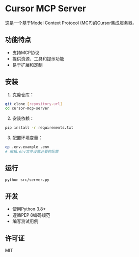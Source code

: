 # Cursor MCP Server

这是一个基于Model Context Protocol (MCP)的Cursor集成服务器。

## 功能特点

- 支持MCP协议
- 提供资源、工具和提示功能
- 易于扩展和定制

## 安装

1. 克隆仓库：
```bash
git clone [repository-url]
cd cursor-mcp-server
```

2. 安装依赖：
```bash
pip install -r requirements.txt
```

3. 配置环境变量：
```bash
cp .env.example .env
# 编辑.env文件设置必要的配置
```

## 运行

```bash
python src/server.py
```

## 开发

- 使用Python 3.8+
- 遵循PEP 8编码规范
- 编写测试用例

## 许可证

MIT 